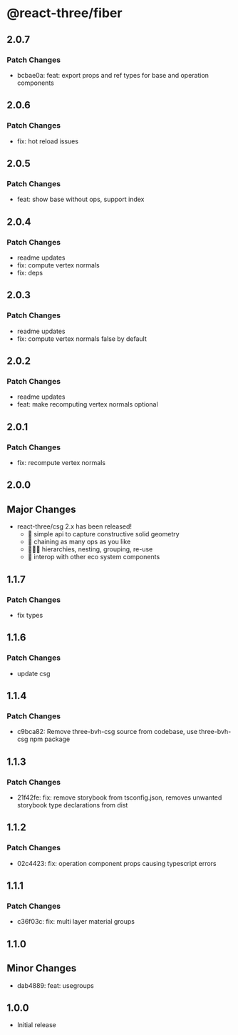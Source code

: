 # @react-three/fiber

## 2.0.7

### Patch Changes

- bcbae0a: feat: export props and ref types for base and operation components

## 2.0.6

### Patch Changes

- fix: hot reload issues

## 2.0.5

### Patch Changes

- feat: show base without ops, support index

## 2.0.4

### Patch Changes

- readme updates
- fix: compute vertex normals
- fix: deps

## 2.0.3

### Patch Changes

- readme updates
- fix: compute vertex normals false by default

## 2.0.2

### Patch Changes

- readme updates
- feat: make recomputing vertex normals optional

## 2.0.1

### Patch Changes

- fix: recompute vertex normals

## 2.0.0

## Major Changes

- react-three/csg 2.x has been released!
  - 🎉 simple api to capture constructive solid geometry
  - 💫 chaining as many ops as you like
  - 👨‍👧‍👦 hierarchies, nesting, grouping, re-use
  - 🙌 interop with other eco system components

## 1.1.7

### Patch Changes

- fix types

## 1.1.6

### Patch Changes

- update csg

## 1.1.4

### Patch Changes

- c9bca82: Remove three-bvh-csg source from codebase, use three-bvh-csg npm package

## 1.1.3

### Patch Changes

- 21f42fe: fix: remove storybook from tsconfig.json, removes unwanted storybook type declarations from dist

## 1.1.2

### Patch Changes

- 02c4423: fix: operation component props causing typescript errors

## 1.1.1

### Patch Changes

- c36f03c: fix: multi layer material groups

## 1.1.0

## Minor Changes

- dab4889: feat: usegroups

## 1.0.0

- Initial release
